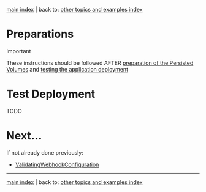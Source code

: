 [main index](../README.md) | back to: [other topics and examples index](../README.md)

# Preparations

> [!IMPORTANT]
> These instructions should be followed AFTER [preparation of the Persisted Volumes](../nfs_preparations.md) and [testing the application deployment](../initial_test_deployment.md)

# Test Deployment

TODO

# Next...

If not already done previously:

* [ValidatingWebhookConfiguration](./validating_webhook_deployments/README.md)

<hr />

[main index](../README.md) | back to: [other topics and examples index](../README.md)

